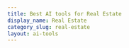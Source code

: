 ```yaml
---
title: Best AI tools for Real Estate
display_name: Real Estate
category_slug: real-estate
layout: ai-tools
---
```


